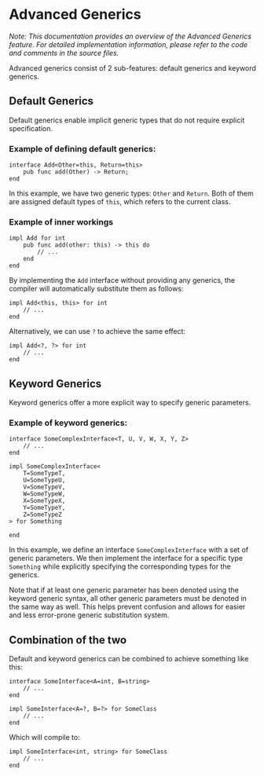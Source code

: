 # Advanced Generics

*Note: This documentation provides an overview of the Advanced Generics feature. For detailed implementation information, please refer to the code and comments in the source files.*

Advanced generics consist of 2 sub-features: default generics and keyword generics.

## Default Generics

Default generics enable implicit generic types that do not require explicit specification.

### Example of defining default generics:

```
interface Add<Other=this, Return=this>
	pub func add(Other) -> Return;
end
```

In this example, we have two generic types: `Other` and `Return`. Both of them are assigned default types of `this`, which refers to the current class.

### Example of inner workings

```
impl Add for int
	pub func add(other: this) -> this do
		// ...
	end
end
```

By implementing the `Add` interface without providing any generics, the compiler will automatically substitute them as follows:

```
impl Add<this, this> for int
	// ...
end
```

Alternatively, we can use `?` to achieve the same effect:

```
impl Add<?, ?> for int
	// ...
end
```

## Keyword Generics

Keyword generics offer a more explicit way to specify generic parameters.

### Example of keyword generics:

```
interface SomeComplexInterface<T, U, V, W, X, Y, Z>
	// ...
end

impl SomeComplexInterface<
	T=SomeTypeT,
	U=SomeTypeU,
	V=SomeTypeV,
	W=SomeTypeW,
	X=SomeTypeX,
	Y=SomeTypeY,
	Z=SomeTypeZ
> for Something

end
```

In this example, we define an interface `SomeComplexInterface` with a set of generic parameters. We then implement the interface for a specific type `Something` while explicitly specifying the corresponding types for the generics.

Note that if at least one generic parameter has been denoted using the keyword generic syntax, all other generic parameters must be denoted in the same way as well. This helps prevent confusion and allows for easier and less error-prone generic substitution system.

## Combination of the two

Default and keyword generics can be combined to achieve something like this:

```
interface SomeInterface<A=int, B=string>
	// ...
end

impl SomeInterface<A=?, B=?> for SomeClass
	// ...
end
```

Which will compile to:

```
impl SomeInterface<int, string> for SomeClass
	// ...
end
```